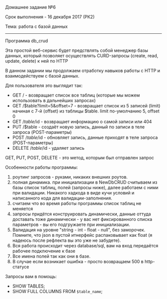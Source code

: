 Домашнее задание №6

Срок выполнения - 16 декабря 2017 (РК2)

Тема: работа с базой данных

----

Программа db_crud

Эта простой веб-сервис будет предствлять собой менеджер базы данных, который позволяет осуществлять CURD-запросы (create, read, update, delete) к ней по HTTP

В данном задании мы продолжаем отработку навыков работы с HTTP и взаимодействуем с базой данных.

Для пользователя это выглядит так:
* GET / - возвращает список все таблиц (которые мы можем использовать в дальнейших запросах)
* GET /$table?limit=5&offset=7 - возвращает список из 5 записей (limit) начиная с 7-й (offset) из таблицы $table. limit по-умолчанию 5, offset 0
* GET /$table/$id - возвращает информацию о самой записи или 404
* PUT /$table - создаёт новую запись, данный по записи в теле запроса (POST-параметры)
* POST /$table/$id - обновляет запись, данные приходят в теле запроса (POST-параметры)
* DELETE /$table/$id - удаляет запись

GET, PUT, POST, DELETE - это метод, которым был отправлен запрос

Особенности работы программы:
1. роутинг запросов - руками, никаких внешних роутов.
2. полная динамика. при инициализации в NewDbCRUD считываем из базы список таблиц, полей (запросы ниже), далее работаем с ними при валидации. Никакого хадкода в виде кучи условий и написанного кода для валидации-заполнения.
3. считаем что во время работы программы список таблиц не меняется
4. запросы придётся конструировать динамически, данные оттуда доставать тоже динамически - у вас нет фиксированного списка параметров - вы его подгружаете при инициализации.
5. Валидация на уровне "string - int - float - null", без заморочек. Помните, что json в пустой итнерфейс распаковывает как float (я надеюсь после рефлекта вы это уже не забудете).
6. Вся работа происходит через database/sql, вам на вход передаётся рабочее подключение к базе
7. Все имена полей так как они в базе.
8. В случае если возникает ошибка - просто возвращаем 500 в http-статусе

Запросы вам в помощь:
* SHOW TABLES;
* SHOW FULL COLUMNS FROM `$table_name`;
